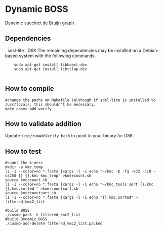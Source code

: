 # Dynamic BOSS
Dynamic succinct de Bruijn graph

## Dependencies
. sdsl-lite
. DSK
The remaining dependencies may be installed on a Debian-based system with the following commands.
```
	sudo apt-get install libboost-dev
	sudo apt-get install libtclap-dev
	
```

## How to compile
```
#change the paths on Makefile (although if sdsl-lite is installed to /usr/local/, this shouldn't be necessary.
make cosmo-add-verify
```
## How to validate addition
Update `test/runAddVerify.bash` to point to your binary for DSK.
## How to test
```
#count the k-mers
mkdir -p kmc_temp
ls -1 --color=no *.fasta |xargs -l -i echo "~/kmc -b -fq -k32 -ci0 -cs250 {} {}.kmc kmc_temp" >kmercount.sh
source kmercount.sh
ls -1 --color=no *.fasta |xargs -l -i echo "~/kmc_tools sort {}.kmc {}.kmc.sorted " >kmercountsort.sh
source kmercountsort.sh
ls -1 --color=no *.fasta |xargs -l -i echo "{}.kmc.sorted" > filtered_kmc2_list

#build BOSS
./cosmo-pack -k filtered_kmc2_list
#build Dynamic BOSS
./cosmo-add-delete filtered_kmc2_list.packed
```
